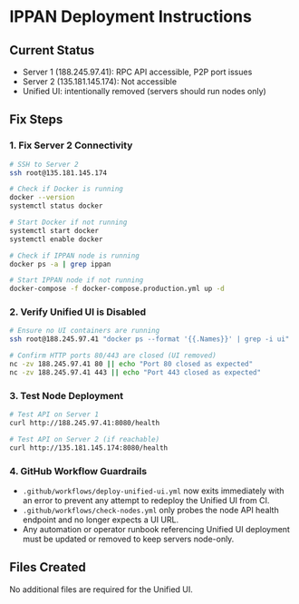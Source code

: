 # IPPAN Deployment Instructions

## Current Status
- Server 1 (188.245.97.41): RPC API accessible, P2P port issues
- Server 2 (135.181.145.174): Not accessible
- Unified UI: intentionally removed (servers should run nodes only)

## Fix Steps

### 1. Fix Server 2 Connectivity
```bash
# SSH to Server 2
ssh root@135.181.145.174

# Check if Docker is running
docker --version
systemctl status docker

# Start Docker if not running
systemctl start docker
systemctl enable docker

# Check if IPPAN node is running
docker ps -a | grep ippan

# Start IPPAN node if not running
docker-compose -f docker-compose.production.yml up -d
```

### 2. Verify Unified UI is Disabled
```bash
# Ensure no UI containers are running
ssh root@188.245.97.41 "docker ps --format '{{.Names}}' | grep -i ui" || echo "Unified UI not running"

# Confirm HTTP ports 80/443 are closed (UI removed)
nc -zv 188.245.97.41 80 || echo "Port 80 closed as expected"
nc -zv 188.245.97.41 443 || echo "Port 443 closed as expected"
```

### 3. Test Node Deployment
```bash
# Test API on Server 1
curl http://188.245.97.41:8080/health

# Test API on Server 2 (if reachable)
curl http://135.181.145.174:8080/health
```

### 4. GitHub Workflow Guardrails
- `.github/workflows/deploy-unified-ui.yml` now exits immediately with an error to prevent any attempt to redeploy the Unified UI from CI.
- `.github/workflows/check-nodes.yml` only probes the node API health endpoint and no longer expects a UI URL.
- Any automation or operator runbook referencing Unified UI deployment must be updated or removed to keep servers node-only.

## Files Created
No additional files are required for the Unified UI.
